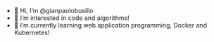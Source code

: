 - 👋 Hi, I’m @gianpaolobusillo
- 👀 I’m interested in code and algorithms!
- 🌱 I’m currently learning web application programming, Docker and Kubernetes!

<!---
Gian-8bit/Gian-8bit is a ✨ special ✨ repository because its `README.md` (this file) appears on your GitHub profile.
You can click the Preview link to take a look at your changes.
--->
